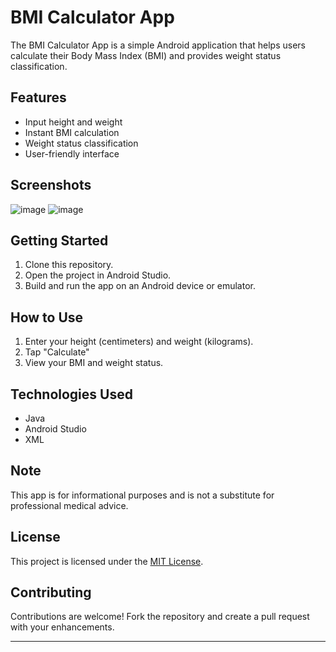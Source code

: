 # BMI Calculator App

The BMI Calculator App is a simple Android application that helps users calculate their Body Mass Index (BMI) and provides weight status classification.

## Features

- Input height and weight
- Instant BMI calculation
- Weight status classification
- User-friendly interface

## Screenshots

![image](https://github.com/kashyap09-01/BMIApp/assets/101867011/ecdda463-3020-45a4-a470-020f9971136a)
![image](https://github.com/kashyap09-01/BMIApp/assets/101867011/ba1255d8-e2cf-4498-a3d3-d1e16bedf3e0)


## Getting Started

1. Clone this repository.
2. Open the project in Android Studio.
3. Build and run the app on an Android device or emulator.

## How to Use

1. Enter your height (centimeters) and weight (kilograms).
2. Tap "Calculate"
3. View your BMI and weight status.

## Technologies Used

- Java
- Android Studio
- XML

## Note

This app is for informational purposes and is not a substitute for professional medical advice.

## License

This project is licensed under the [MIT License](LICENSE).

## Contributing

Contributions are welcome! Fork the repository and create a pull request with your enhancements.

---

